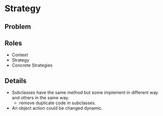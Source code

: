 # Strategy

## Problem



## Roles

* Context
* Strategy
* Concrete Strategies

## Details

* Subclasses have the same method but some implement in different way and others in the same way.
  * remove duplicate code in subclasses.
* An object action could be changed dynamic.